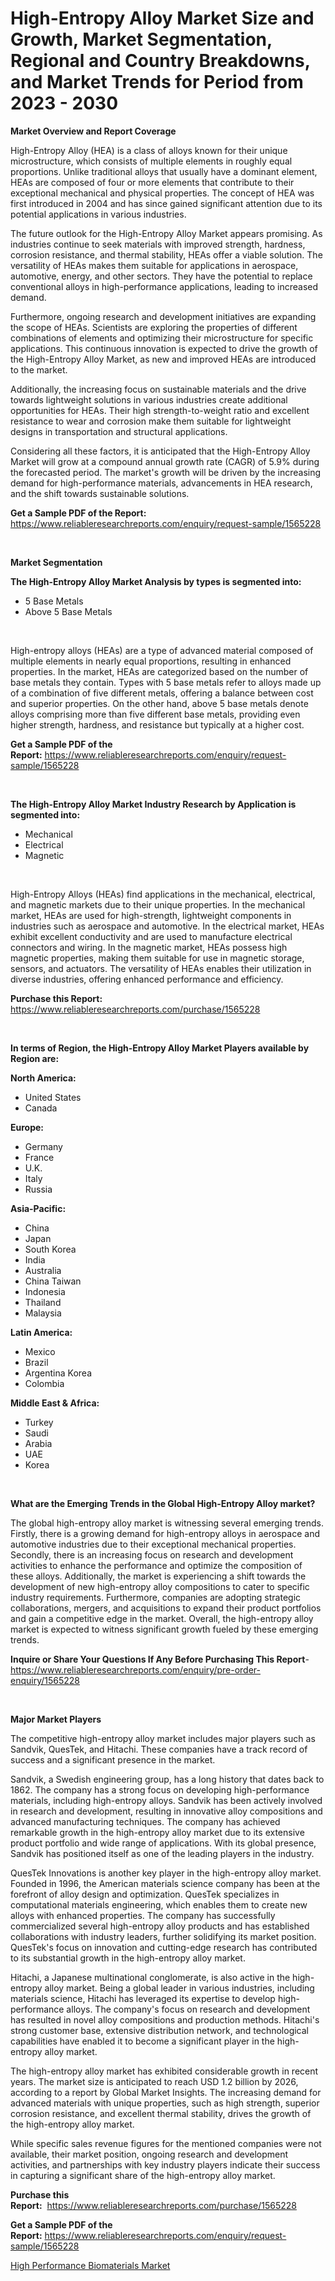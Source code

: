 <p><h1>High-Entropy Alloy Market Size and Growth, Market Segmentation, Regional and Country Breakdowns, and Market Trends for Period from 2023 -  2030</h1></p><p><strong>Market Overview and Report Coverage</strong></p>
<p><p>High-Entropy Alloy (HEA) is a class of alloys known for their unique microstructure, which consists of multiple elements in roughly equal proportions. Unlike traditional alloys that usually have a dominant element, HEAs are composed of four or more elements that contribute to their exceptional mechanical and physical properties. The concept of HEA was first introduced in 2004 and has since gained significant attention due to its potential applications in various industries.</p><p>The future outlook for the High-Entropy Alloy Market appears promising. As industries continue to seek materials with improved strength, hardness, corrosion resistance, and thermal stability, HEAs offer a viable solution. The versatility of HEAs makes them suitable for applications in aerospace, automotive, energy, and other sectors. They have the potential to replace conventional alloys in high-performance applications, leading to increased demand.</p><p>Furthermore, ongoing research and development initiatives are expanding the scope of HEAs. Scientists are exploring the properties of different combinations of elements and optimizing their microstructure for specific applications. This continuous innovation is expected to drive the growth of the High-Entropy Alloy Market, as new and improved HEAs are introduced to the market.</p><p>Additionally, the increasing focus on sustainable materials and the drive towards lightweight solutions in various industries create additional opportunities for HEAs. Their high strength-to-weight ratio and excellent resistance to wear and corrosion make them suitable for lightweight designs in transportation and structural applications.</p><p>Considering all these factors, it is anticipated that the High-Entropy Alloy Market will grow at a compound annual growth rate (CAGR) of 5.9% during the forecasted period. The market's growth will be driven by the increasing demand for high-performance materials, advancements in HEA research, and the shift towards sustainable solutions.</p></p>
<p><strong>Get a Sample PDF of the Report:</strong> <a href="https://www.reliableresearchreports.com/enquiry/request-sample/1565228">https://www.reliableresearchreports.com/enquiry/request-sample/1565228</a></p>
<p>&nbsp;</p>
<p><strong>Market Segmentation</strong></p>
<p><strong>The High-Entropy Alloy Market Analysis by types is segmented into:</strong></p>
<p><ul><li>5 Base Metals</li><li>Above 5 Base Metals</li></ul></p>
<p>&nbsp;</p>
<p><p>High-entropy alloys (HEAs) are a type of advanced material composed of multiple elements in nearly equal proportions, resulting in enhanced properties. In the market, HEAs are categorized based on the number of base metals they contain. Types with 5 base metals refer to alloys made up of a combination of five different metals, offering a balance between cost and superior properties. On the other hand, above 5 base metals denote alloys comprising more than five different base metals, providing even higher strength, hardness, and resistance but typically at a higher cost.</p></p>
<p><strong>Get a Sample PDF of the Report:</strong>&nbsp;<a href="https://www.reliableresearchreports.com/enquiry/request-sample/1565228">https://www.reliableresearchreports.com/enquiry/request-sample/1565228</a></p>
<p>&nbsp;</p>
<p><strong>The High-Entropy Alloy Market Industry Research by Application is segmented into:</strong></p>
<p><ul><li>Mechanical</li><li>Electrical</li><li>Magnetic</li></ul></p>
<p>&nbsp;</p>
<p><p>High-Entropy Alloys (HEAs) find applications in the mechanical, electrical, and magnetic markets due to their unique properties. In the mechanical market, HEAs are used for high-strength, lightweight components in industries such as aerospace and automotive. In the electrical market, HEAs exhibit excellent conductivity and are used to manufacture electrical connectors and wiring. In the magnetic market, HEAs possess high magnetic properties, making them suitable for use in magnetic storage, sensors, and actuators. The versatility of HEAs enables their utilization in diverse industries, offering enhanced performance and efficiency.</p></p>
<p><strong>Purchase this Report:</strong>&nbsp; <a href="https://www.reliableresearchreports.com/purchase/1565228">https://www.reliableresearchreports.com/purchase/1565228</a></p>
<p>&nbsp;</p>
<p><strong>In terms of Region, the High-Entropy Alloy Market Players available by Region are:</strong></p>
<p>
    <p> <strong> North America: </strong>
        <ul>
            <li>United States</li>
            <li>Canada</li>
        </ul>
        </p> 
    <p> <strong> Europe: </strong>
        <ul>
            <li>Germany</li>
            <li>France</li>
            <li>U.K.</li>
            <li>Italy</li>
            <li>Russia</li>
        </ul>
        </p> 
    <p> <strong> Asia-Pacific: </strong>
        <ul>
            <li>China</li>
            <li>Japan</li>
            <li>South Korea</li>
            <li>India</li>
            <li>Australia</li>
            <li>China Taiwan</li>
            <li>Indonesia</li>
            <li>Thailand</li>
            <li>Malaysia</li>
        </ul>
        </p> 
    <p> <strong> Latin America: </strong>
        <ul>
            <li>Mexico</li>
            <li>Brazil</li>
            <li>Argentina Korea</li>
            <li>Colombia</li>
        </ul>
        </p> 
    <p> <strong> Middle East & Africa: </strong>
        <ul>
            <li>Turkey</li>
            <li>Saudi</li>
            <li>Arabia</li>
            <li>UAE</li>
            <li>Korea</li>
        </ul>
    </p>
    </p>
<p>&nbsp;</p>
<p><strong>What are the Emerging Trends in the Global High-Entropy Alloy market?</strong></p>
<p><p>The global high-entropy alloy market is witnessing several emerging trends. Firstly, there is a growing demand for high-entropy alloys in aerospace and automotive industries due to their exceptional mechanical properties. Secondly, there is an increasing focus on research and development activities to enhance the performance and optimize the composition of these alloys. Additionally, the market is experiencing a shift towards the development of new high-entropy alloy compositions to cater to specific industry requirements. Furthermore, companies are adopting strategic collaborations, mergers, and acquisitions to expand their product portfolios and gain a competitive edge in the market. Overall, the high-entropy alloy market is expected to witness significant growth fueled by these emerging trends.</p></p>
<p><strong>Inquire or Share Your Questions If Any Before Purchasing This Report</strong>- <a href="https://www.reliableresearchreports.com/enquiry/pre-order-enquiry/1565228">https://www.reliableresearchreports.com/enquiry/pre-order-enquiry/1565228</a></p>
<p>&nbsp;</p>
<p><strong>Major Market Players</strong></p>
<p><p>The competitive high-entropy alloy market includes major players such as Sandvik, QuesTek, and Hitachi. These companies have a track record of success and a significant presence in the market.</p><p>Sandvik, a Swedish engineering group, has a long history that dates back to 1862. The company has a strong focus on developing high-performance materials, including high-entropy alloys. Sandvik has been actively involved in research and development, resulting in innovative alloy compositions and advanced manufacturing techniques. The company has achieved remarkable growth in the high-entropy alloy market due to its extensive product portfolio and wide range of applications. With its global presence, Sandvik has positioned itself as one of the leading players in the industry.</p><p>QuesTek Innovations is another key player in the high-entropy alloy market. Founded in 1996, the American materials science company has been at the forefront of alloy design and optimization. QuesTek specializes in computational materials engineering, which enables them to create new alloys with enhanced properties. The company has successfully commercialized several high-entropy alloy products and has established collaborations with industry leaders, further solidifying its market position. QuesTek's focus on innovation and cutting-edge research has contributed to its substantial growth in the high-entropy alloy market.</p><p>Hitachi, a Japanese multinational conglomerate, is also active in the high-entropy alloy market. Being a global leader in various industries, including materials science, Hitachi has leveraged its expertise to develop high-performance alloys. The company's focus on research and development has resulted in novel alloy compositions and production methods. Hitachi's strong customer base, extensive distribution network, and technological capabilities have enabled it to become a significant player in the high-entropy alloy market.</p><p>The high-entropy alloy market has exhibited considerable growth in recent years. The market size is anticipated to reach USD 1.2 billion by 2026, according to a report by Global Market Insights. The increasing demand for advanced materials with unique properties, such as high strength, superior corrosion resistance, and excellent thermal stability, drives the growth of the high-entropy alloy market.</p><p>While specific sales revenue figures for the mentioned companies were not available, their market position, ongoing research and development activities, and partnerships with key industry players indicate their success in capturing a significant share of the high-entropy alloy market.</p></p>
<p><strong>Purchase this Report:</strong>&nbsp;&nbsp;<a href="https://www.reliableresearchreports.com/purchase/1565228">https://www.reliableresearchreports.com/purchase/1565228</a></p>
<p></p>
<p><strong>Get a Sample PDF of the Report:</strong>&nbsp;<a href="https://www.reliableresearchreports.com/enquiry/request-sample/1565228">https://www.reliableresearchreports.com/enquiry/request-sample/1565228</a></p>
<p><p><a href="https://github.com/RoccoManning/Market-Research-Report-List-2/blob/main/high-performance-biomaterials-market.md">High Performance Biomaterials Market</a></p></p>